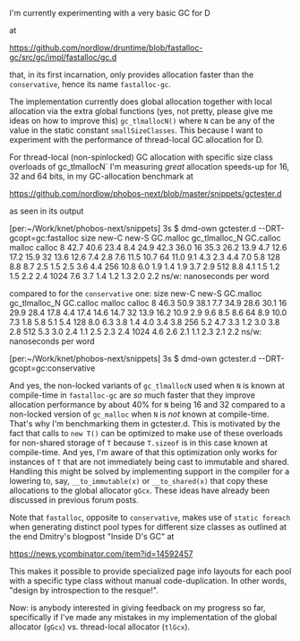 I'm currently experimenting with a very basic GC for D

at

https://github.com/nordlow/druntime/blob/fastalloc-gc/src/gc/impl/fastalloc/gc.d

that, in its first incarnation, only provides allocation faster than the
`conservative`, hence its name `fastalloc-gc`.

The implementation currently does global allocation together with local
allocation via the extra global functions (yes, not pretty, please give me ideas
on how to improve this) `gc_tlmallocN()` where `N` can be any of the value in
the static constant `smallSizeClasses`. This because I want to experiment with
the performance of thread-local GC allocation for D.

For thread-local (non-spinlocked) GC allocation with specific size class
overloads of gc_tlmallocN` I'm measuring _great_ allocation speeds-up for 16, 32
and 64 bits, in my GC-allocation benchmark at

https://github.com/nordlow/phobos-next/blob/master/snippets/gctester.d

as seen in its output

[per:~/Work/knet/phobos-next/snippets] 3s $ dmd-own gctester.d --DRT-gcopt=gc:fastalloc
 size new-C new-S GC.malloc gc_tlmalloc_N GC.calloc malloc calloc
    8  42.7  40.6    23.4        8.4        24.9     42.3   36.0
   16  35.3  26.2    13.9        4.7        12.6     17.2   15.9
   32  13.6  12.6     7.4        2.8         7.6     11.5   10.7
   64  11.0   9.1     4.3        2.3         4.4      7.0    5.8
  128   8.8   8.7     2.5        1.5         2.5      3.6    4.4
  256  10.8   6.0     1.9        1.4         1.9      3.7    2.9
  512   8.8   4.1     1.5        1.2         1.5      2.2    2.4
 1024   7.6   3.7     1.4        1.2         1.3      2.0    2.2
  ns/w: nanoseconds per word

compared to for the `conservative` one:
 size new-C new-S GC.malloc gc_tlmalloc_N GC.calloc malloc calloc
    8  46.3  50.9    38.1        7.7        34.9     28.6   30.1
   16  29.9  28.4    17.8        4.4        17.4     14.6   14.7
   32  13.9  16.2    10.9        2.9         9.6      8.5    8.6
   64   8.9  10.0     7.3        1.8         5.8      5.1    5.4
  128   8.0   6.3     3.8        1.4         4.0      3.4    3.8
  256   5.2   4.7     3.3        1.2         3.0      3.8    2.8
  512   5.3   3.0     2.4        1.1         2.5      2.3    2.4
 1024   4.6   2.6     2.1        1.1         2.3      2.1    2.2
  ns/w: nanoseconds per word

[per:~/Work/knet/phobos-next/snippets] 3s $ dmd-own gctester.d --DRT-gcopt=gc:conservative

And yes, the non-locked variants of `gc_tlmallocN` used when `N` is known at
compile-time in `fastalloc-gc` are _so_ much faster that they improve allocation
performance by about 40% for `N` being 16 and 32 compared to a non-locked
version of `gc_malloc` when `N` is _not_ known at compile-time. That's why I'm
benchmarking them in gctester.d. This is motivated by the fact that calls to
`new T()` can be optimized to make use of these overloads for non-shared storage
of `T` because `T.sizeof` is in this case known at compile-time. And yes, I'm
aware of that this optimization only works for instances of `T` that are not
immediately being cast to immutable and shared. Handling this might be solved by
implementing support in the compiler for a lowering to, say, `__to_immutable(x)`
or `__to_shared(x)` that copy these allocations to the global allocator
`gGcx`. These ideas have already been discussed in previous forum posts.

Note that `fastalloc`, opposite to `conservative`, makes use of `static foreach`
when generating distinct pool types for different size classes as outlined at
the end Dmitry's blogpost "Inside D's GC" at

https://news.ycombinator.com/item?id=14592457

This makes it possible to provide specialized page info layouts for each pool
with a specific type class without manual code-duplication. In other words,
"design by introspection to the resque!".

Now: is anybody interested in giving feedback on my progress so far,
specifically if I've made any mistakes in my implementation of the global
allocator (`gGcx`) vs. thread-local allocator (`tlGcx`).
